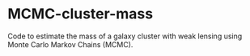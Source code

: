 # MCMC-cluster-mass
Code to estimate the mass of a galaxy cluster with weak lensing using Monte Carlo Markov Chains (MCMC).
